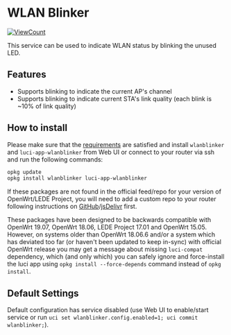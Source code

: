 <!-- markdownlint-disable MD013 -->
<!-- markdownlint-disable MD030 -->

# WLAN Blinker

<!--- [![HitCount](http://hits.dwyl.com/stangri/docsopenwrtmelmacnet/wlanblinker.svg)](http://hits.dwyl.com/stangri/docsopenwrtmelmacnet/wlanblinker) --->

[![ViewCount](https://views.whatilearened.today/views/github/stangri/docsopenwrtmelmacnet/wlanblinker.svg)](https://views.whatilearened.today/views/github/stangri/docsopenwrtmelmacnet/wlanblinker)

This service can be used to indicate WLAN status by blinking the unused LED.

## Features

-   Supports blinking to indicate the current AP's channel
-   Supports blinking to indicate current STA's link quality (each blink is ~10% of link quality)

## How to install

Please make sure that the [requirements](#requirements) are satisfied and install `wlanblinker` and `luci-app-wlanblinker` from Web UI or connect to your router via ssh and run the following commands:

```sh
opkg update
opkg install wlanblinker luci-app-wlanblinker
```

If these packages are not found in the official feed/repo for your version of OpenWrt/LEDE Project, you will need to add a custom repo to your router following instructions on [GitHub](https:/docs.openwrt.melmac.net/#on-your-router)/[jsDelivr](https://cdn.jsdelivr.net/gh/stangri/docs.openwrt.melmac.net/README.md#on-your-router) first.

These packages have been designed to be backwards compatible with OpenWrt 19.07, OpenWrt 18.06, LEDE Project 17.01 and OpenWrt 15.05. However, on systems older than OpenWrt 18.06.6 and/or a system which has deviated too far (or haven't been updated to keep in-sync) with official OpenWrt release you may get a message about missing `luci-compat` dependency, which (and only which) you can safely ignore and force-install the luci app using `opkg install --force-depends` command instead of `opkg install`.

## Default Settings

Default configuration has service disabled (use Web UI to enable/start service or run `uci set wlanblinker.config.enabled=1; uci commit wlanblinker;`).
